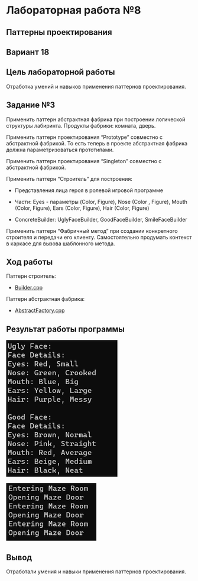 # Лабораторная работа №8 #

## Паттерны проектирования ##

## Вариант 18 ##

## Цель лабораторной работы ##

Отработка умений и навыков применения паттернов проектирования.

## Задание №3 ##

Применить паттерн абстрактная фабрика при построении логической структуры лабиринта. Продукты фабрики: комната, дверь.

Применить паттерн проектирования “Prototype” совместно с абстрактной фабрикой. То есть теперь в проекте абстрактная фабрика должна параметризоваться прототипами.

Применить паттерн проектирования  “Singleton” совместно с абстрактной фабрикой.

Применить паттерн “Строитель” для построения:

- Представления лица героя в ролевой игровой программе

- Части: Eyes  - параметры (Color, Figure), Nose (Color , Figure), Mouth (Color, Figure), Ears (Color, Figure), Hair (Color, Figure)

- ConcreteBuilder: UglyFaceBuilder, GoodFaceBuilder, SmileFaceBuilder

Применить паттерн  “Фабричный метод” при создании конкретного строителя и передачи его клиенту.  Самостоятельно продумать контекст в каркасе для вызова шаблонного метода.

## Ход работы ##

Паттерн строитель:

- [Builder.cpp](./src/Builder.cpp)

Паттерн абстрактная фабрика:

- [AbstractFactory.cpp](./src/AbstractFactory.cpp)

## Результат работы программы ##

![1](./images/1.jpg)

![2](./images/2.jpg)

## Вывод ##

Отработали умения и навыки применения паттернов проектирования.
